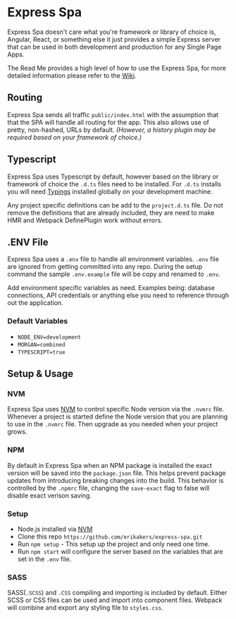 # Express Spa

Express Spa doesn't care what you're framework or library of choice is, Angular,
React, or something else it just provides a simple Express server that can be used
in both development and production for any Single Page Apps.

The Read Me provides a high level of how to use the Express Spa, for more detailed 
information please refer to the [Wiki](https://github.com/erikakers/express-spa/wiki). 

## Routing
Express Spa sends all traffic `public/index.html` with the assumption that that
the SPA will handle all routing for the app. This also allows use of pretty,
non-hashed, URLs by default. *(However, a history plugin may be required based on
your framework of choice.)*

## Typescript
Express Spa uses Typescript by default, however based on the library or framework
of choice the `.d.ts` files need to be installed. For `.d.ts` installs you will
need [Typings](https://github.com/typings/typings) installed globally on your development
machine.

Any project specific definitions can be add to the `project.d.ts` file. Do not
remove the definitions that are already included, they are need to make HMR and
Webpack DefinePlugin work without errors.

## .ENV File
Express Spa uses a `.env` file to handle all environment variables. `.env` file
are ignored from getting committed into any repo. During the setup command the
sample `.env.example` file will be copy and renamed to `.env`.

Add environment specific variables as need. Examples being: database connections, API
credentials or anything else you need to reference through out the application.

### Default Variables
- `NODE_ENV=development`
- `MORGAN=combined`
- `TYPESCRIPT=true`

## Setup & Usage

### NVM
Express Spa uses [NVM](https://github.com/creationix/nvm) to control specific Node version via the `.nvmrc` file. Whenever a project is started define the Node version that you are planning to use in the `.nvmrc` file. Then upgrade as you needed when your project grows.

### NPM
By default in Express Spa when an NPM package is installed the exact version will be saved into the `package.json` file. This helps prevent package updates from introducing breaking changes into the build. This behavior is controlled by the `.npmrc` file, changing the `save-exact` flag to false will disable exact verison saving.

### Setup
- Node.js installed via [NVM](https://github.com/creationix/nvm)
- Clone this repo `https://github.com/erikakers/express-spa.git`
- Run `npm setup` - This setup up the project and only need one time.
- Run `npm start` will configure the server based on the variables that are set in the `.env` file.

### SASS
SASS(`.SCSS`) and `.CSS` compiling and importing is included by default. Either SCSS or CSS files can be used and import into component files. Webpack will combine and export any styling file to `styles.css`.  
